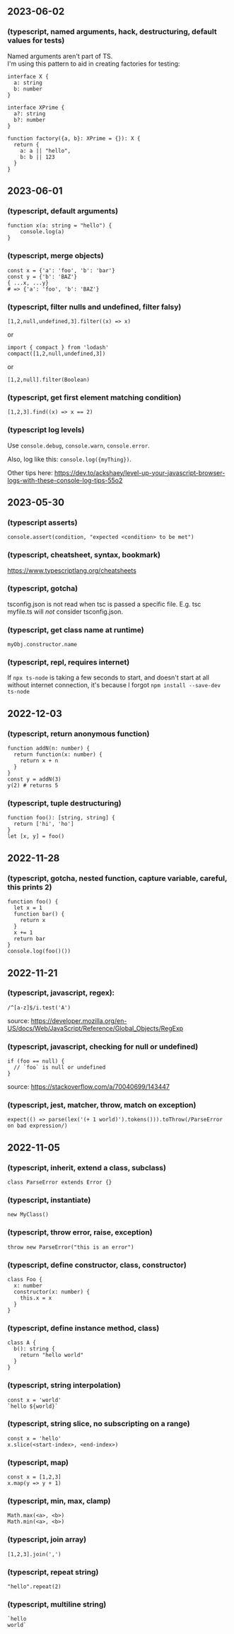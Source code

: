 ## 2023-06-02  
### (typescript, named arguments, hack, destructuring, default values for tests)  
Named arguments aren't part of TS.  
I'm using this pattern to aid in creating factories for testing:  
  
    interface X {  
      a: string  
      b: number  
    }  
      
    interface XPrime {  
      a?: string  
      b?: number  
    }  
      
    function factory({a, b}: XPrime = {}): X {  
      return {  
        a: a || "hello",  
        b: b || 123  
      }  
    }  
  
## 2023-06-01  
### (typescript, default arguments)  
    function x(a: string = "hello") {  
        console.log(a)  
    }  
  
### (typescript, merge objects)  
    const x = {'a': 'foo', 'b': 'bar'}  
    const y = {'b': 'BAZ'}  
    { ...x, ...y}   
    # => {'a': 'foo', 'b': 'BAZ'}  
  
### (typescript, filter nulls and undefined, filter falsy)  
    [1,2,null,undefined,3].filter((x) => x)  
  
  or  
  
    import { compact } from 'lodash'  
    compact([1,2,null,undefined,3])  
  
  or  
  
    [1,2,null].filter(Boolean)  
  
### (typescript, get first element matching condition)  
    [1,2,3].find((x) => x == 2)  
  
### (typescript log levels)  
  Use `console.debug`, `console.warn`, `console.error`.  
  
  Also, log like this: `console.log({myThing})`.  
  
  Other tips here: https://dev.to/ackshaey/level-up-your-javascript-browser-logs-with-these-console-log-tips-55o2  
  
## 2023-05-30  
### (typescript asserts)  
    console.assert(condition, "expected <condition> to be met")  
  
### (typescript, cheatsheet, syntax, bookmark)  
  https://www.typescriptlang.org/cheatsheets  
  
### (typescript, gotcha)  
  tsconfig.json is not read when tsc is passed a specific file. E.g. tsc  
  myfile.ts will _not_ consider tsconfig.json.  
  
### (typescript, get class name at runtime)  
  `myObj.constructor.name`  
  
### (typescript, repl, requires internet)  
  If `npx ts-node` is taking a few seconds to start, and doesn't start at all  
  without internet connection, it's because I forgot `npm install --save-dev ts-node`  
  
## 2022-12-03  
### (typescript, return anonymous function)  
    function addN(n: number) {  
      return function(x: number) {  
        return x + n  
      }  
    }  
    const y = addN(3)  
    y(2) # returns 5  
  
### (typescript, tuple destructuring)  
    function foo(): [string, string] {  
      return ['hi', 'ho']  
    }  
    let [x, y] = foo()  
  
  
## 2022-11-28  
### (typescript, gotcha, nested function, capture variable, careful, this prints 2)  
    function foo() {  
      let x = 1  
      function bar() {  
        return x  
      }  
      x += 1  
      return bar  
    }  
    console.log(foo()())  
  
## 2022-11-21  
### (typescript, javascript, regex):  
    /^[a-z]$/i.test('A')  
  
  source: https://developer.mozilla.org/en-US/docs/Web/JavaScript/Reference/Global_Objects/RegExp  
  
  
### (typescript, javascript, checking for null or undefined)  
    if (foo == null) {  
      // `foo` is null or undefined  
    }  
  
  source: https://stackoverflow.com/a/70040699/143447  
  
### (typescript, jest, matcher, throw, match on exception)  
    expect(() => parse(lex('(+ 1 world)').tokens())).toThrow(/ParseError on bad expression/)  
  
## 2022-11-05  
### (typescript, inherit, extend a class, subclass)  
    class ParseError extends Error {}  
  
### (typescript, instantiate)  
    new MyClass()  
  
### (typescript, throw error, raise, exception)  
    throw new ParseError("this is an error")  
  
### (typescript, define constructor, class, constructor)   
    class Foo {  
      x: number  
      constructor(x: number) {  
        this.x = x  
      }  
    }  
  
### (typescript, define instance method, class)  
    class A {  
      b(): string {  
        return "hello world"  
      }  
    }  
  
### (typescript, string interpolation)  
    const x = 'world'  
    `hello ${world}`  
  
### (typescript, string slice, no subscripting on a range)  
    const x = 'hello'  
    x.slice(<start-index>, <end-index>)  
  
### (typescript, map)  
    const x = [1,2,3]  
    x.map(y => y + 1)  
  
### (typescript, min, max, clamp)  
    Math.max(<a>, <b>)  
    Math.min(<a>, <b>)  
  
### (typescript, join array)  
    [1,2,3].join(',')  
  
### (typescript, repeat string)  
    "hello".repeat(2)  
  
### (typescript, multiline string)  
    `hello  
    world`  
